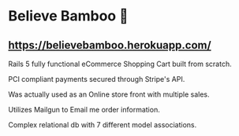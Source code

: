 # Believe Bamboo 🛒

## https://believebamboo.herokuapp.com/

Rails 5 fully functional eCommerce Shopping Cart built from scratch.

PCI compliant payments secured through Stripe's API.

Was actually used as an Online store front with multiple sales.

Utilizes Mailgun to Email me order information.

Complex relational db with 7 different model associations.
